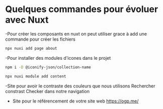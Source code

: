 # Quelques commandes pour évoluer avec Nuxt

-Pour créer les composants en nuxt on peut utiliser grace à add une commande pour créer les fichiers

````bash
npx nuxi add page about
````
-Pour installer des modules d'icones dans le projet 
````bash
npm i -D @iconify-json/collection-name
````
````bash
npx nuxi module add content
````
-Site pour avoir le contraste des couleurs que nous utilisons
 Rechercher constrast Checker dans notre navigation

- Site pour le référencement de votre site  web 
https://ogp.me/